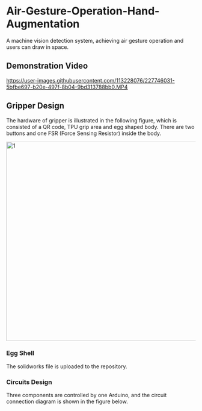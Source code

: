 # Air-Gesture-Operation-Hand-Augmentation
A machine vision detection system, achieving air gesture operation  and users can draw in space.

## Demonstration Video
https://user-images.githubusercontent.com/113228076/227746031-5bfbe697-b20e-497f-8b04-9bd313788bb0.MP4

## Gripper Design
The hardware of gripper is illustrated in the following figure, which is consisted of a QR code, TPU grip area and egg shaped body. There are two buttons and one FSR (Force Sensing Resistor) inside the body.

<img width="529" alt="1" src="https://user-images.githubusercontent.com/113228076/227746198-cb4c3480-7069-48e8-8861-90602ec7bd3a.png">

### Egg Shell
The solidworks file is uploaded to the repository.

### Circuits Design
Three components are controlled by one Arduino, and the circuit connection diagram is shown in the figure below.
